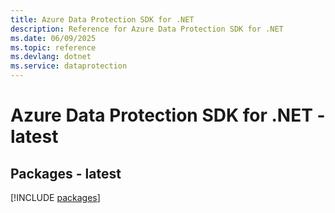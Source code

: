 ```yaml
---
title: Azure Data Protection SDK for .NET
description: Reference for Azure Data Protection SDK for .NET
ms.date: 06/09/2025
ms.topic: reference
ms.devlang: dotnet
ms.service: dataprotection
---
```

# Azure Data Protection SDK for .NET - latest
## Packages - latest
[!INCLUDE [packages](data-protection-index.md)]
